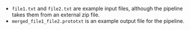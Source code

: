 * `file1.txt` and `file2.txt` are example input files, although the pipeline takes them from an external zip file.
* `merged_file1_file2.prototxt` is an example output file for the pipeline.

